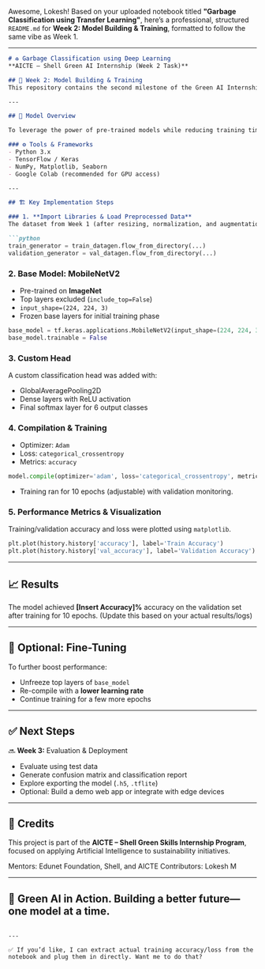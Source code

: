 Awesome, Lokesh! Based on your uploaded notebook titled **"Garbage Classification using Transfer Learning"**, here’s a professional, structured `README.md` for **Week 2: Model Building & Training**, formatted to follow the same vibe as Week 1.

---

````markdown
# ♻️ Garbage Classification using Deep Learning  
**AICTE – Shell Green AI Internship (Week 2 Task)**  

## 📅 Week 2: Model Building & Training  
This repository contains the second milestone of the Green AI Internship project. In this phase, we implemented a deep learning pipeline using **Transfer Learning** to classify images of garbage into six categories. This contributes to sustainable waste management using AI.

---

## 🧠 Model Overview

To leverage the power of pre-trained models while reducing training time and computational cost, **Transfer Learning** was applied using **MobileNetV2** as the base architecture.

### ⚙️ Tools & Frameworks
- Python 3.x  
- TensorFlow / Keras  
- NumPy, Matplotlib, Seaborn  
- Google Colab (recommended for GPU access)

---

## 🏗️ Key Implementation Steps

### 1. **Import Libraries & Load Preprocessed Data**
The dataset from Week 1 (after resizing, normalization, and augmentation) was loaded using `ImageDataGenerator`.

```python
train_generator = train_datagen.flow_from_directory(...)
validation_generator = val_datagen.flow_from_directory(...)
````

### 2. **Base Model: MobileNetV2**

* Pre-trained on **ImageNet**
* Top layers excluded (`include_top=False`)
* `input_shape=(224, 224, 3)`
* Frozen base layers for initial training phase

```python
base_model = tf.keras.applications.MobileNetV2(input_shape=(224, 224, 3), include_top=False, weights='imagenet')
base_model.trainable = False
```

### 3. **Custom Head**

A custom classification head was added with:

* GlobalAveragePooling2D
* Dense layers with ReLU activation
* Final softmax layer for 6 output classes

### 4. **Compilation & Training**

* Optimizer: `Adam`
* Loss: `categorical_crossentropy`
* Metrics: `accuracy`

```python
model.compile(optimizer='adam', loss='categorical_crossentropy', metrics=['accuracy'])
```

* Training ran for 10 epochs (adjustable) with validation monitoring.

### 5. **Performance Metrics & Visualization**

Training/validation accuracy and loss were plotted using `matplotlib`.

```python
plt.plot(history.history['accuracy'], label='Train Accuracy')
plt.plot(history.history['val_accuracy'], label='Validation Accuracy')
```

---

## 📈 Results

The model achieved **\[Insert Accuracy]%** accuracy on the validation set after training for 10 epochs. (Update this based on your actual results/logs)

---

## 🔁 Optional: Fine-Tuning

To further boost performance:

* Unfreeze top layers of `base_model`
* Re-compile with a **lower learning rate**
* Continue training for a few more epochs

---

## ✅ Next Steps

🔜 **Week 3:** Evaluation & Deployment

* Evaluate using test data
* Generate confusion matrix and classification report
* Explore exporting the model (`.h5`, `.tflite`)
* Optional: Build a demo web app or integrate with edge devices

---

## 🤝 Credits

This project is part of the **AICTE – Shell Green Skills Internship Program**, focused on applying Artificial Intelligence to sustainability initiatives.

Mentors: Edunet Foundation, Shell, and AICTE
Contributors: Lokesh M

---

## 🌿 Green AI in Action. Building a better future—one model at a time.

```

---

✅ If you’d like, I can extract actual training accuracy/loss from the notebook and plug them in directly. Want me to do that?
```
